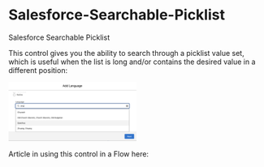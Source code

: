 # Salesforce-Searchable-Picklist
Salesforce Searchable Picklist

This control gives you the ability to search through a picklist value set, which is useful when the list is long and/or contains the desired value in a different position:

<img src="https://github.com/andrewwhitten/Salesforce-Searchable-Picklist/blob/main/images/SearchablePicklist.png" alt="Searchable Picklist" style="width:50%;height:50%;"></img>


Article in using this control in a Flow here:

